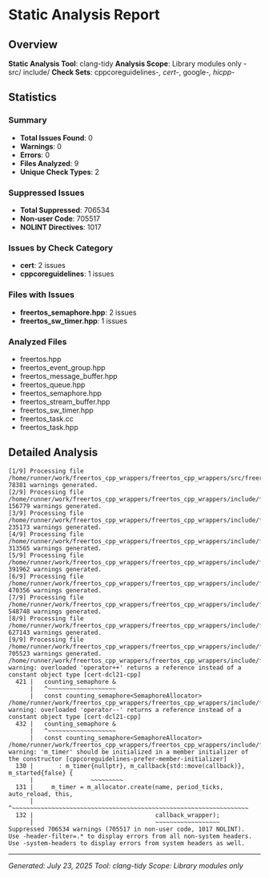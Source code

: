 # Static Analysis Report

## Overview

**Static Analysis Tool**: clang-tidy
**Analysis Scope**: Library modules only - src/ include/
**Check Sets**: cppcoreguidelines-*, cert-*, google-*, hicpp-*

## Statistics

### Summary

- **Total Issues Found**: 0
- **Warnings**: 0
- **Errors**: 0
- **Files Analyzed**: 9
- **Unique Check Types**: 2

### Suppressed Issues

- **Total Suppressed**: 706534
- **Non-user Code**: 705517
- **NOLINT Directives**: 1017

### Issues by Check Category

- **cert**: 2 issues
- **cppcoreguidelines**: 1 issues

### Files with Issues

- **freertos_semaphore.hpp**: 2 issues
- **freertos_sw_timer.hpp**: 1 issues

### Analyzed Files

- freertos.hpp
- freertos_event_group.hpp
- freertos_message_buffer.hpp
- freertos_queue.hpp
- freertos_semaphore.hpp
- freertos_stream_buffer.hpp
- freertos_sw_timer.hpp
- freertos_task.cc
- freertos_task.hpp

## Detailed Analysis

```
[1/9] Processing file /home/runner/work/freertos_cpp_wrappers/freertos_cpp_wrappers/src/freertos_task.cc.
78381 warnings generated.
[2/9] Processing file /home/runner/work/freertos_cpp_wrappers/freertos_cpp_wrappers/include/freertos.hpp.
156779 warnings generated.
[3/9] Processing file /home/runner/work/freertos_cpp_wrappers/freertos_cpp_wrappers/include/freertos_event_group.hpp.
235173 warnings generated.
[4/9] Processing file /home/runner/work/freertos_cpp_wrappers/freertos_cpp_wrappers/include/freertos_message_buffer.hpp.
313565 warnings generated.
[5/9] Processing file /home/runner/work/freertos_cpp_wrappers/freertos_cpp_wrappers/include/freertos_queue.hpp.
391962 warnings generated.
[6/9] Processing file /home/runner/work/freertos_cpp_wrappers/freertos_cpp_wrappers/include/freertos_semaphore.hpp.
470356 warnings generated.
[7/9] Processing file /home/runner/work/freertos_cpp_wrappers/freertos_cpp_wrappers/include/freertos_stream_buffer.hpp.
548748 warnings generated.
[8/9] Processing file /home/runner/work/freertos_cpp_wrappers/freertos_cpp_wrappers/include/freertos_sw_timer.hpp.
627143 warnings generated.
[9/9] Processing file /home/runner/work/freertos_cpp_wrappers/freertos_cpp_wrappers/include/freertos_task.hpp.
705523 warnings generated.
/home/runner/work/freertos_cpp_wrappers/freertos_cpp_wrappers/include/freertos_semaphore.hpp:421:3: warning: overloaded 'operator++' returns a reference instead of a constant object type [cert-dcl21-cpp]
  421 |   counting_semaphore &
      |   ^~~~~~~~~~~~~~~~~~~~
      |   const counting_semaphore<SemaphoreAllocator> 
/home/runner/work/freertos_cpp_wrappers/freertos_cpp_wrappers/include/freertos_semaphore.hpp:432:3: warning: overloaded 'operator--' returns a reference instead of a constant object type [cert-dcl21-cpp]
  432 |   counting_semaphore &
      |   ^~~~~~~~~~~~~~~~~~~~
      |   const counting_semaphore<SemaphoreAllocator> 
/home/runner/work/freertos_cpp_wrappers/freertos_cpp_wrappers/include/freertos_sw_timer.hpp:131:5: warning: 'm_timer' should be initialized in a member initializer of the constructor [cppcoreguidelines-prefer-member-initializer]
  130 |       : m_timer{nullptr}, m_callback{std::move(callback)}, m_started{false} {
      |                ~~~~~~~~~
  131 |     m_timer = m_allocator.create(name, period_ticks, auto_reload, this,
      |     ^~~~~~~~~~~~~~~~~~~~~~~~~~~~~~~~~~~~~~~~~~~~~~~~~~~~~~~~~~~~~~~~~~~
  132 |                                  callback_wrapper);
      |                                  ~~~~~~~~~~~~~~~~~~
Suppressed 706534 warnings (705517 in non-user code, 1017 NOLINT).
Use -header-filter=.* to display errors from all non-system headers. Use -system-headers to display errors from system headers as well.
```

---
*Generated: July 23, 2025*
*Tool: clang-tidy*
*Scope: Library modules only*
